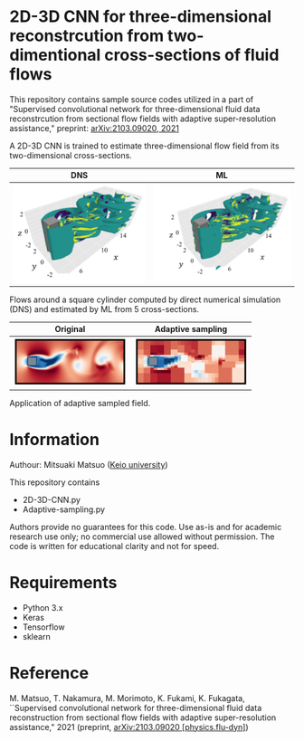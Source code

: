 # 2D-3D CNN for three-dimensional reconstrcution from two-dimentional cross-sections of fluid flows
This repository contains sample source codes utilized in a part of "Supervised convolutional network for three-dimensional fluid data reconstrcution from sectional flow fields with adaptive super-resolution assistance," preprint: [arXiv:2103.09020, 2021](https://arxiv.org/abs/2103.09020)

A 2D-3D CNN is trained to estimate three-dimensional flow field from its two-dimensional cross-sections. 

| DNS | ML |
|:---:|:---:|
| <img src="image/DNS.png" width="340px"> | <img src="image/5sec.png" width="360px"> |

Flows around a square cylinder computed by direct numerical simulation (DNS) and estimated by ML from 5 cross-sections.

| Original | Adaptive sampling |
|:---:|:---:|
| <img src="image/original.png" width="200px"> | <img src="image/adaptive.png" width="200px"> |
Application of adaptive sampled field.

# Information
  Authour: Mitsuaki Matsuo ([Keio university](https://kflab.jp/en/))

This repository contains 
- 2D-3D-CNN.py
- Adaptive-sampling.py 

Authors provide no guarantees for this code. Use as-is and for academic research use only; no commercial use allowed without permission. The code is written for educational clarity and not for speed.

# Requirements
- Python 3.x  
- Keras  
- Tensorflow  
- sklearn

# Reference
M. Matsuo, T. Nakamura, M. Morimoto, K. Fukami, K. Fukagata, ``Supervised convolutional network for three-dimensional fluid data reconstruction from sectional flow fields with adaptive super-resolution assistance," 2021 (preprint, [arXiv:2103.09020 [physics.flu-dyn]](https://arxiv.org/abs/2103.09020))

